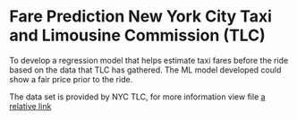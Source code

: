 # Fare Prediction New York City Taxi and Limousine Commission (TLC)
To develop a regression model that helps estimate taxi fares before the ride based on the data that TLC has gathered. The ML model developed could show a fair price prior to the ride.

The data set is provided by NYC TLC, for more information view file [a relative link](Dataset_Dictionary.pdf)
